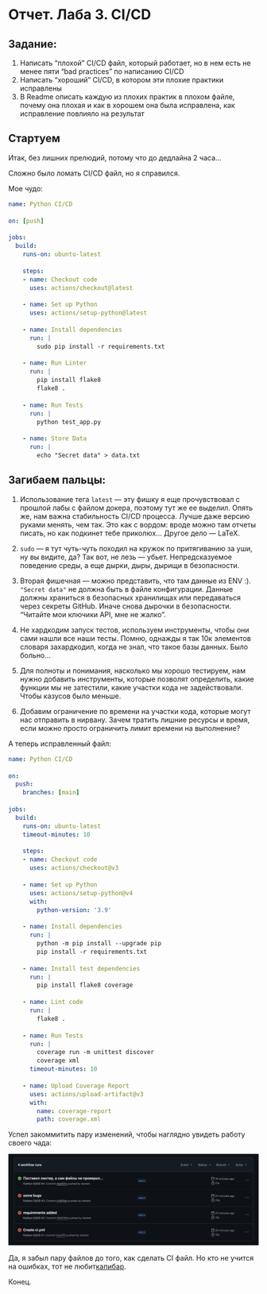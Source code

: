 # Отчет. Лаба 3. CI/CD

## Задание:

1. Написать “плохой” CI/CD файл, который работает, но в нем есть не менее пяти “bad practices” по написанию CI/CD
2. Написать “хороший” CI/CD, в котором эти плохие практики исправлены
3. В Readme описать каждую из плохих практик в плохом файле, почему она плохая и как в хорошем она была исправлена, как исправление повлияло на результат

## Стартуем

Итак, без лишних прелюдий, потому что до дедлайна 2 часа…

Сложно было ломать CI/CD файл, но я справился.

Мое чудо:

```yaml
name: Python CI/CD

on: [push]

jobs:
  build:
    runs-on: ubuntu-latest

    steps:
    - name: Checkout code
      uses: actions/checkout@latest

    - name: Set up Python
      uses: actions/setup-python@latest

    - name: Install dependencies
      run: |
        sudo pip install -r requirements.txt

    - name: Run Linter
      run: |
        pip install flake8
        flake8 .

    - name: Run Tests
      run: |
        python test_app.py

    - name: Store Data
      run: |
        echo "Secret data" > data.txt
```

## Загибаем пальцы:

1. Использование тега `latest` — эту фишку я еще прочувствовал с прошлой лабы с файлом докера, поэтому тут же ее выделил. Опять же, нам важна стабильность CI/CD процесса. Лучше даже версию руками менять, чем так. Это как с вордом: вроде можно там отчеты писать, но как подкинет тебе приколюх… Другое дело — LaTeX.

2. `sudo` — я тут чуть-чуть походил на кружок по притягиванию за уши, ну вы видите, да? Так вот, не лезь — убьет. Непредсказуемое поведение среды, а еще дырки, дыры, дырищи в безопасности.

3. Вторая фишечная — можно представить, что там данные из ENV :). `"Secret data"` не должна быть в файле конфигурации. Данные должны храниться в безопасных хранилищах или передаваться через секреты GitHub. Иначе снова дырочки в безопасности. “Читайте мои ключики API, мне не жалко”.

4. Не хардкодим запуск тестов, используем инструменты, чтобы они сами нашли все наши тесты. Помню, однажды я так 10к элементов словаря захардкодил, когда не знал, что такое базы данных. Было больно…

5. Для полноты и понимания, насколько мы хорошо тестируем, нам нужно добавить инструменты, которые позволят определить, какие функции мы не затестили, какие участки кода не задействовали. Чтобы казусов было меньше.

6. Добавим ограничение по времени на участки кода, которые могут нас отправить в нирвану. Зачем тратить лишние ресурсы и время, если можно просто ограничить лимит времени на выполнение?

А теперь исправленный файл:

```yaml
name: Python CI/CD

on:
  push:
    branches: [main]

jobs:
  build:
    runs-on: ubuntu-latest
    timeout-minutes: 10

    steps:
    - name: Checkout code
      uses: actions/checkout@v3

    - name: Set up Python
      uses: actions/setup-python@v4
      with:
        python-version: '3.9'

    - name: Install dependencies
      run: |
        python -m pip install --upgrade pip
        pip install -r requirements.txt

    - name: Install test dependencies
      run: |
        pip install flake8 coverage

    - name: Lint code
      run: |
        flake8 .

    - name: Run Tests
      run: |
        coverage run -m unittest discover
        coverage xml
      timeout-minutes: 10

    - name: Upload Coverage Report
      uses: actions/upload-artifact@v3
      with:
        name: coverage-report
        path: coverage.xml
```

Успел закоммитить пару изменений, чтобы наглядно увидеть работу своего чада:

![](hehe.png)

Да, я забыл пару файлов до того, как сделать CI файл. Но кто не учится на ошибках, тот не любит[капибар](https://drive.google.com/file/d/1Bxfq9Ity2sqii9j_rrvKAYdTlDPiNoE8/view?usp=sharing). 

Конец.